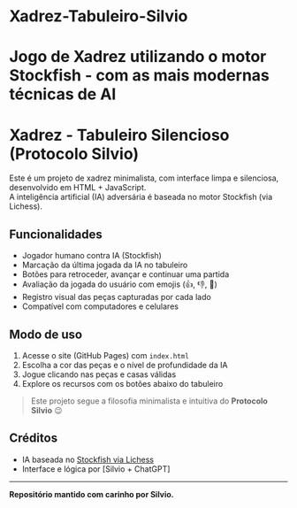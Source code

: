# Xadrez-Tabuleiro-Silvio
Jogo de Xadrez utilizando o motor Stockfish - com as mais modernas técnicas de AI
=================================================================================================================

# Xadrez - Tabuleiro Silencioso (Protocolo Silvio)

Este é um projeto de xadrez minimalista, com interface limpa e silenciosa, desenvolvido em HTML + JavaScript.  
A inteligência artificial (IA) adversária é baseada no motor Stockfish (via Lichess).

## Funcionalidades

- Jogador humano contra IA (Stockfish)
- Marcação da última jogada da IA no tabuleiro
- Botões para retroceder, avançar e continuar uma partida
- Avaliação da jogada do usuário com emojis (👍, 👎, 🤔)
- Registro visual das peças capturadas por cada lado
- Compatível com computadores e celulares

## Modo de uso

1. Acesse o site (GitHub Pages) com `index.html`
2. Escolha a cor das peças e o nível de profundidade da IA
3. Jogue clicando nas peças e casas válidas
4. Explore os recursos com os botões abaixo do tabuleiro

> Este projeto segue a filosofia minimalista e intuitiva do **Protocolo Silvio** 😉

## Créditos

- IA baseada no [Stockfish via Lichess](https://lichess.org)
- Interface e lógica por [Silvio + ChatGPT]

---

**Repositório mantido com carinho por Silvio.**
